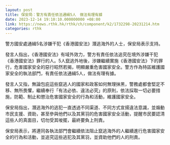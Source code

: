 ```yaml
---
layout: post
title: 保安局：警方有責任依法通緝5人　做法有理有據
date: 2023-12-14 19:10:10.000000000 +08:00
link: https://news.rthk.hk/rthk/ch/component/k2/1732298-20231214.htm
categories: rthk
---
```


警方國安處通緝5名涉嫌干犯《香港國安法》潛逃海外的人士，保安局表示支持。

發言人指出，《香港國安法》有域外效力，警方有責任依法追究在境外涉嫌干犯《香港國安法》罪行的人。5人竄逃外地後，涉嫌繼續實施《香港國安法》下的罪行，危害國家安全的惡行昭然若揭，明顯嚴重危害國家安全。警方作為特區維護國家安全的執法部門，有責任依法通緝5人，做法有理有據。

發言人又指，無論包庇這些竄逃人的國家和政客如何無理抹黑，警務處都會堅定不移、無所畏懼，繼續奉行「有法必依、違法必究」的原則，依法採取一切必要措施，防範、制止和懲治危害國家安全的行為和活動，維護國家安全。 

保安局指出，潛逃海外的逃犯一直透過不同渠道、不同方式宣揚違法意識，並煽動市民支援、資助，甚至參與他們以及其黨羽的危害國家安全活動，提醒市民要認清這些人的真面目，切勿受其唆擺，最終要負上刑責。

保安局表示，將連同各執法部門會繼續依法阻止竄逃海外的人繼續進行危害國家安全的行為和活動，並追究這些逃犯及其黨羽，並資助他們的人的刑責。

